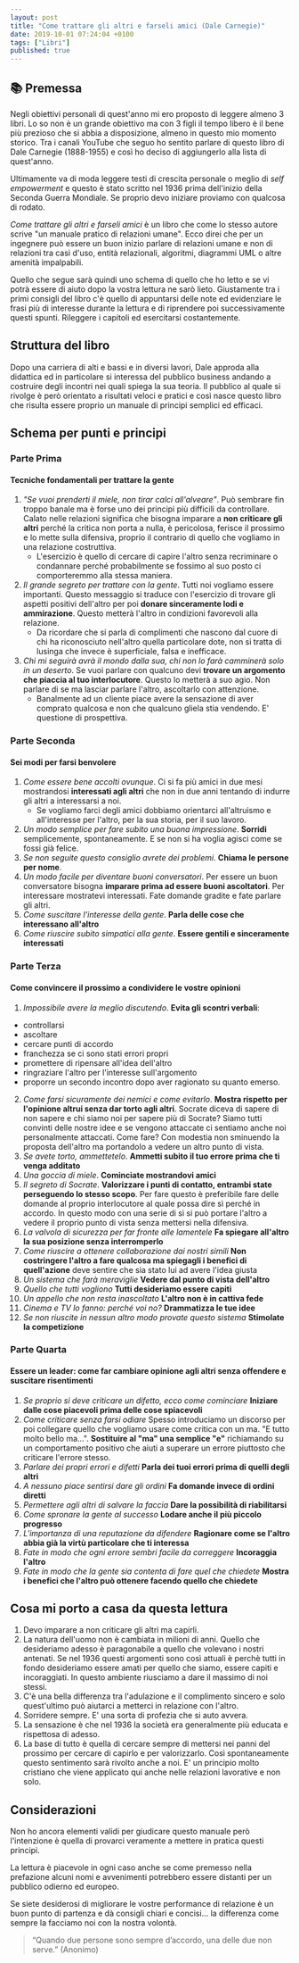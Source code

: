```yaml
---
layout: post
title: "Come trattare gli altri e farseli amici (Dale Carnegie)"
date: 2019-10-01 07:24:04 +0100
tags: ["Libri"]
published: true
---
```


## :books: Premessa

Negli obiettivi personali di quest'anno mi ero proposto di leggere almeno 3 libri. Lo so non è un grande obiettivo ma con 3 figli il tempo libero è il bene più prezioso che si abbia a disposizione, almeno in questo mio momento storico.
Tra i canali YouTube che seguo ho sentito parlare di questo libro di Dale Carnegie (1888-1955) e così ho deciso di aggiungerlo alla lista di quest'anno.

Ultimamente va di moda leggere testi di crescita personale o meglio di _self empowerment_ e questo è stato scritto nel 1936 prima dell'inizio della Seconda Guerra Mondiale. Se proprio devo iniziare proviamo con qualcosa di rodato.

_Come trattare gli altri e farseli amici_ è un libro che come lo stesso autore scrive "un manuale pratico di relazioni umane". Ecco direi che per un ingegnere può essere un buon inizio parlare di relazioni umane e non di relazioni tra casi d'uso, entità relazionali, algoritmi, diagrammi UML o altre amenità impalpabili.

Quello che segue sarà quindi uno schema di quello che ho letto e se vi potrà essere di aiuto dopo la vostra lettura ne sarò lieto. Giustamente tra i primi consigli del libro c'è quello di appuntarsi delle note ed evidenziare le frasi più di interesse durante la lettura e di riprendere poi successivamente questi spunti. Rileggere i capitoli ed esercitarsi costantemente.

## Struttura del libro

Dopo una carriera di alti e bassi e in diversi lavori, Dale approda alla didattica ed in particolare si interessa del pubblico business andando a costruire degli incontri nei quali spiega la sua teoria.
Il pubblico al quale si rivolge è però orientato a risultati veloci e pratici e così nasce questo libro che risulta essere proprio un manuale di principi semplici ed efficaci.

## Schema per punti e principi

### Parte Prima

#### Tecniche fondamentali per trattare la gente

1. _"Se vuoi prenderti il miele, non tirar calci all'alveare"_. Può sembrare fin troppo banale ma è forse uno dei principi più difficili da controllare. Calato nelle relazioni significa che bisogna imparare a **non criticare gli altri** perché la critica non porta a nulla, è pericolosa, ferisce il prossimo e lo mette sulla difensiva, proprio il contrario di quello che vogliamo in una relazione costruttiva.
   - L'esercizio è quello di cercare di capire l'altro senza recriminare o condannare perché probabilmente se fossimo al suo posto ci comporteremmo alla stessa maniera.
2. _Il grande segreto per trattare con la gente_. Tutti noi vogliamo essere importanti. Questo messaggio si traduce con l'esercizio di trovare gli aspetti positivi dell'altro per poi **donare sinceramente lodi e ammirazione**. Questo metterà l'altro in condizioni favorevoli alla relazione.
   - Da ricordare che si parla di complimenti che nascono dal cuore di chi ha riconosciuto nell'altro quella particolare dote, non si tratta di lusinga che invece è superficiale, falsa e inefficace.
3. _Chi mi seguirà avrà il mondo dalla sua, chi non lo farà camminerà solo in un deserto_. Se vuoi parlare con qualcuno devi **trovare un argomento che piaccia al tuo interlocutore**. Questo lo metterà a suo agio. Non parlare di se ma lasciar parlare l'altro, ascoltarlo con attenzione.
   - Banalmente ad un cliente piace avere la sensazione di aver comprato qualcosa e non che qualcuno gliela stia vendendo. E' questione di prospettiva.

### Parte Seconda

#### Sei modi per farsi benvolere

1. _Come essere bene accolti ovunque_. Ci si fa più amici in due mesi mostrandosi **interessati agli altri** che non in due anni tentando di indurre gli altri a interessarsi a noi.
   - Se vogliamo farci degli amici dobbiamo orientarci all'altruismo e all'interesse per l'altro, per la sua storia, per il suo lavoro.
2. _Un modo semplice per fare subito una buona impressione_. **Sorridi** semplicemente, spontaneamente. E se non si ha voglia agisci come se fossi già felice.
3. _Se non seguite questo consiglio avrete dei problemi_. **Chiama le persone per nome**.
4. _Un modo facile per diventare buoni conversatori_. Per essere un buon conversatore bisogna **imparare prima ad essere buoni ascoltatori**. Per interessare mostratevi interessati. Fate domande gradite e fate parlare gli altri.
5. _Come suscitare l'interesse della gente_. **Parla delle cose che interessano all'altro**
6. _Come riuscire subito simpatici alla gente_. **Essere gentili e sinceramente interessati**

### Parte Terza

#### Come convincere il prossimo a condividere le vostre opinioni

1. _Impossibile avere la meglio discutendo_. **Evita gli scontri verbali**:

- controllarsi
- ascoltare
- cercare punti di accordo
- franchezza se ci sono stati errori propri
- promettere di ripensare all'idea dell'altro
- ringraziare l'altro per l'interesse sull'argomento
- proporre un secondo incontro dopo aver ragionato su quanto emerso.

2. _Come farsi sicuramente dei nemici e come evitarlo_. **Mostra rispetto per l'opinione altrui senza dar torto agli altri**.
   Socrate diceva di sapere di non sapere e chi siamo noi per sapere più di Socrate? Siamo tutti convinti delle nostre idee e se vengono attaccate ci sentiamo anche noi personalmente attaccati. Come fare? Con modestia non sminuendo la proposta dell'altro ma portandolo a vedere un altro punto di vista.
3. _Se avete torto, ammettetelo_. **Ammetti subito il tuo errore prima che ti venga additato**
4. _Una goccia di miele_. **Cominciate mostrandovi amici**
5. _Il segreto di Socrate_. **Valorizzare i punti di contatto, entrambi state perseguendo lo stesso scopo**. Per fare questo è preferibile fare delle domande al proprio interlocutore al quale possa dire sì perché in accordo. In questo modo con una serie di sì si può portare l'altro a vedere il proprio punto di vista senza mettersi nella difensiva.
6. _La valvola di sicurezza per far fronte alle lamentele_ **Fa spiegare all'altro la sua posizione senza interromperlo**
7. _Come riuscire a ottenere collaborazione dai nostri simili_ **Non costringere l'altro a fare qualcosa ma spiegagli i benefici di quell'azione** deve sentire che sia stato lui ad avere l'idea giusta
8. _Un sistema che farà meraviglie_ **Vedere dal punto di vista dell'altro**
9. _Quello che tutti vogliono_ **Tutti desideriamo essere capiti**
10. _Un appello che non resta inascoltato_ **L'altro non è in cattiva fede**
11. _Cinema e TV lo fanno: perché voi no?_ **Drammatizza le tue idee**
12. _Se non riuscite in nessun altro modo provate questo sistema_ **Stimolate la competizione**

### Parte Quarta

#### Essere un leader: come far cambiare opinione agli altri senza offendere e suscitare risentimenti

1. _Se proprio si deve criticare un difetto, ecco come cominciare_ **Iniziare dalle cose piacevoli prima delle cose spiacevoli**
2. _Come criticare senza farsi odiare_ Spesso introduciamo un discorso per poi collegare quello che vogliamo usare come critica con un ma. "E tutto molto bello ma...". **Sostituire al "ma" una semplice "e"** richiamando su un comportamento positivo che aiuti a superare un errore piuttosto che criticare l'errore stesso.
3. _Parlare dei propri errori e difetti_ **Parla dei tuoi errori prima di quelli degli altri**
4. _A nessuno piace sentirsi dare gli ordini_ **Fa domande invece di ordini diretti**
5. _Permettere agli altri di salvare la faccia_ **Dare la possibilità di riabilitarsi**
6. _Come spronare la gente al successo_ **Lodare anche il più piccolo progresso**
7. _L'importanza di una reputazione da difendere_ **Ragionare come se l'altro abbia già la virtù particolare che ti interessa**
8. _Fate in modo che ogni errore sembri facile da correggere_ **Incoraggia l'altro**
9. _Fate in modo che la gente sia contenta di fare quel che chiedete_ **Mostra i benefici che l'altro può ottenere facendo quello che chiedete**

## Cosa mi porto a casa da questa lettura

1. Devo imparare a non criticare gli altri ma capirli.
2. La natura dell'uomo non è cambiata in milioni di anni. Quello che desideriamo adesso è paragonabile a quello che volevano i nostri antenati. Se nel 1936 questi argomenti sono così attuali è perchè tutti in fondo desideriamo essere amati per quello che siamo, essere capiti e incoraggiati. In questo ambiente riusciamo a dare il massimo di noi stessi.
3. C'è una bella differenza tra l'adulazione e il complimento sincero e solo quest'ultimo può aiutarci a metterci in relazione con l'altro.
4. Sorridere sempre. E' una sorta di profezia che si auto avvera.
5. La sensazione è che nel 1936 la società era generalmente più educata e rispettosa di adesso.
6. La base di tutto è quella di cercare sempre di mettersi nei panni del prossimo per cercare di capirlo e per valorizzarlo. Così spontaneamente questo sentimento sarà rivolto anche a noi. E' un principio molto cristiano che viene applicato qui anche nelle relazioni lavorative e non solo.

## Considerazioni

Non ho ancora elementi validi per giudicare questo manuale però l'intenzione è quella di provarci veramente a mettere in pratica questi principi.

La lettura è piacevole in ogni caso anche se come premesso nella prefazione alcuni nomi e avvenimenti potrebbero essere distanti per un pubblico odierno ed europeo.

Se siete desiderosi di migliorare le vostre performance di relazione è un buon punto di partenza e dà consigli chiari e concisi... la differenza come sempre la facciamo noi con la nostra volontà.

> “Quando due persone sono sempre d’accordo, una delle due non serve.” (Anonimo)
